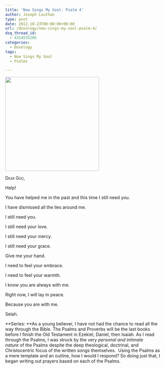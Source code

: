 ```yaml
---
title: 'Now Sings My Soul: Psalm 4'
author: Joseph Louthan
type: post
date: 2012-10-23T00:00:00+00:00
url: /doxology/now-sings-my-soul-psalm-4/
dsq_thread_id:
  - 4314535205
categories:
  - Doxology
tags:
  - Now Sings My Soul
  - Psalms

---
```

[<img class="alignright size-medium wp-image-1084" title="19-red-tulip-" alt="" src="https://i2.wp.com/theologic.us/wp-content/uploads/2012/10/19-red-tulip-.jpg?resize=300%2C300" width="300" height="300" srcset="https://i2.wp.com/theologic.us/wp-content/uploads/2012/10/19-red-tulip-.jpg?resize=300%2C300 300w, https://i2.wp.com/theologic.us/wp-content/uploads/2012/10/19-red-tulip-.jpg?resize=150%2C150 150w, https://i2.wp.com/theologic.us/wp-content/uploads/2012/10/19-red-tulip-.jpg?w=1024 1024w" sizes="(max-width: 300px) 100vw, 300px" data-recalc-dims="1" />][1]

<div style="font-variant: small-caps;">
  Dear God,
</div>

Help!

You have helped me in the past and this time I still need you.

I have dismissed all the lies around me.

I still need you.

I still need your love.

I still need your mercy.

I still need your grace.

Give me your hand.

I need to feel your embrace.

I need to feel your warmth.

I know you are always with me.

Right now, I will lay in peace.

Because you are with me.

Selah.

**Series: **As a young believer, I have not had the chance to read all the way through the Bible. The Psalms and Proverbs will be the last books before I finish the Old Testament in Ezekiel, Daniel, then Isaiah. As I read through the Psalms, I was struck by the very _personal and intimate nature_ of the Psalms despite the deep theological, doctrinal, and Christocentric focus of the written songs themselves.  Using the Psalms as a mere template and an outline, how I would I respond? So doing just that, I began writing out prayers based on each of the Psalms.

 [1]: https://i2.wp.com/theologic.us/wp-content/uploads/2012/10/19-red-tulip-.jpg